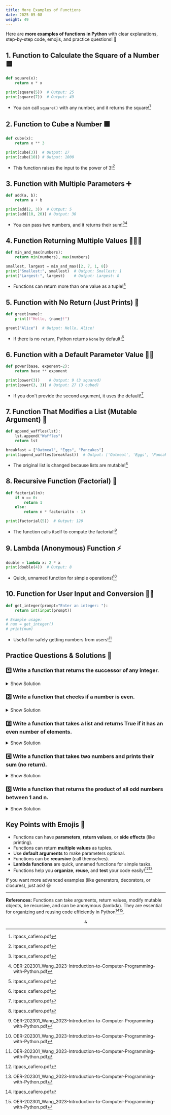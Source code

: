 ```yaml
---
title: More Examples of Functions
date: 2025-05-08
weight: 49
---
```


Here are **more examples of functions in Python** with clear explanations, step-by-step code, emojis, and practice questions! 🚀

## 1. Function to Calculate the Square of a Number 🟦

```python
def square(x):
    return x * x

print(square(5))  # Output: 25
print(square(7))  # Output: 49
```

- You can call `square()` with any number, and it returns the square![^1]


## 2. Function to Cube a Number 🟩

```python
def cube(x):
    return x ** 3

print(cube(3))  # Output: 27
print(cube(10)) # Output: 1000
```

- This function raises the input to the power of 3![^1]


## 3. Function with Multiple Parameters ➕

```python
def add(a, b):
    return a + b

print(add(2, 3))  # Output: 5
print(add(10, 20)) # Output: 30
```

- You can pass two numbers, and it returns their sum![^1][^2]


## 4. Function Returning Multiple Values 🧑‍🤝‍🧑

```python
def min_and_max(numbers):
    return min(numbers), max(numbers)

smallest, largest = min_and_max([2, 7, 1, 8])
print("Smallest:", smallest)  # Output: Smallest: 1
print("Largest:", largest)    # Output: Largest: 8
```

- Functions can return more than one value as a tuple![^1]


## 5. Function with No Return (Just Prints) 📢

```python
def greet(name):
    print(f"Hello, {name}!")

greet("Alice")  # Output: Hello, Alice!
```

- If there is no `return`, Python returns `None` by default![^1]


## 6. Function with a Default Parameter Value 🧑‍💻

```python
def power(base, exponent=2):
    return base ** exponent

print(power(3))    # Output: 9 (3 squared)
print(power(3, 3)) # Output: 27 (3 cubed)
```

- If you don't provide the second argument, it uses the default![^1]


## 7. Function That Modifies a List (Mutable Argument) 📝

```python
def append_waffles(lst):
    lst.append("Waffles")
    return lst

breakfast = ["Oatmeal", "Eggs", "Pancakes"]
print(append_waffles(breakfast))  # Output: ['Oatmeal', 'Eggs', 'Pancakes', 'Waffles']
```

- The original list is changed because lists are mutable![^1]


## 8. Recursive Function (Factorial) 🔁

```python
def factorial(n):
    if n == 0:
        return 1
    else:
        return n * factorial(n - 1)

print(factorial(5))  # Output: 120
```

- The function calls itself to compute the factorial![^2]


## 9. Lambda (Anonymous) Function ⚡

```python
double = lambda x: 2 * x
print(double(4))  # Output: 8
```

- Quick, unnamed function for simple operations![^2]


## 10. Function for User Input and Conversion 🧑‍💻

```python
def get_integer(prompt="Enter an integer: "):
    return int(input(prompt))

# Example usage:
# num = get_integer()
# print(num)
```

- Useful for safely getting numbers from users![^2]


## Practice Questions \& Solutions 📝

### 1️⃣ Write a function that returns the successor of any integer.

<details>
<summary>Show Solution</summary>

```python
def successor(n):
    return n + 1

print(successor(10))  # Output: 11
```
</details>

### 2️⃣ Write a function that checks if a number is even.

<details>
<summary>Show Solution</summary>

```python
def is_even(n):
    return n % 2 == 0

print(is_even(4))  # Output: True
print(is_even(7))  # Output: False
```
</details>

### 3️⃣ Write a function that takes a list and returns True if it has an even number of elements.

<details>
<summary>Show Solution</summary>

```python
def is_even_length(lst):
    return len(lst) % 2 == 0

print(is_even_length([1, 2, 3, 4]))  # Output: True
print(is_even_length([1, 2, 3]))     # Output: False
```
</details>

### 4️⃣ Write a function that takes two numbers and prints their sum (no return).

<details>
<summary>Show Solution</summary>

```python
def print_sum(a, b):
    print(a + b)

print_sum(5, 10)  # Output: 15
```
</details>

### 5️⃣ Write a function that returns the product of all odd numbers between 1 and n.

<details>
<summary>Show Solution</summary>

```python
def product_of_odds(n):
    product = 1
    for i in range(1, n+1, 2):
        product *= i
    return product

print(product_of_odds(7))  # Output: 105 (1*3*5*7)
```
</details>

## Key Points with Emojis 🎯

- Functions can have **parameters**, **return values**, or **side effects** (like printing).
- Functions can return **multiple values** as tuples.
- Use **default arguments** to make parameters optional.
- Functions can be **recursive** (call themselves).
- **Lambda functions** are quick, unnamed functions for simple tasks.
- Functions help you **organize**, **reuse**, and **test** your code easily![^1][^2]

If you want more advanced examples (like generators, decorators, or closures), just ask! 😃

---
**References:**
Functions can take arguments, return values, modify mutable objects, be recursive, and can be anonymous (lambda). They are essential for organizing and reusing code efficiently in Python[^1][^2].

<div style="text-align: center">⁂</div>

[^1]: itpacs_cafiero.pdf

[^2]: OER-202301_Wang_2023-Introduction-to-Computer-Programming-with-Python.pdf

[^3]: thinkpython2.pdf

[^4]: pythonlearn.pdf

[^5]: Introduction_to_Python_Programming_-_WEB.pdf

[^6]: Learning_Python.pdf

[^7]: Python-Cheatsheet-2024.pdf

